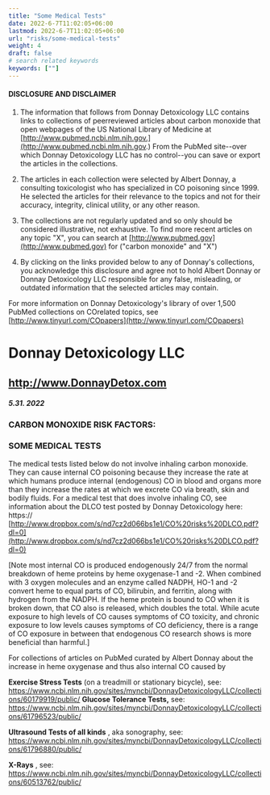 ```yaml
---
title: "Some Medical Tests"
date: 2022-6-7T11:02:05+06:00
lastmod: 2022-6-7T11:02:05+06:00
url: "risks/some-medical-tests"
weight: 4
draft: false
# search related keywords
keywords: [""]
---
```


#### DISCLOSURE AND DISCLAIMER 

1) The information that follows from Donnay Detoxicology LLC contains links to collections of peerreviewed articles about carbon monoxide that open webpages of the US National Library of Medicine at [http://www.pubmed.ncbi.nlm.nih.gov.](http://www.pubmed.ncbi.nlm.nih.gov.) From the PubMed site--over which Donnay Detoxicology LLC has no control--you can save or export the articles in the collections. 

2) The articles in each collection were selected by Albert Donnay, a consulting toxicologist who has specialized in CO poisoning since 1999. He selected the articles for their relevance to the topics and not for their accuracy, integrity, clinical utility, or any other reason. 

3) The collections are not regularly updated and so only should be considered illustrative, not exhaustive. To find more recent articles on any topic "X", you can search at [http://www.pubmed.gov](http://www.pubmed.gov) for ("carbon monoxide" and "X") 

4) By clicking on the links provided below to any of Donnay's collections, you acknowledge this disclosure and agree not to hold Albert Donnay or Donnay Detoxicology LLC responsible for any false, misleading, or outdated information that the selected articles may contain. 

For more information on Donnay Detoxicology's library of over 1,500 PubMed collections on COrelated topics, see [http://www.tinyurl.com/COpapers](http://www.tinyurl.com/COpapers) 


# Donnay Detoxicology LLC 

## http://www.DonnayDetox.com 

##### 5.31. 2022 

### CARBON MONOXIDE RISK FACTORS: 

### SOME MEDICAL TESTS 

The medical tests listed below do not involve inhaling carbon monoxide. They can cause internal CO poisoning because they increase the rate at which humans produce internal (endogenous) CO in blood and organs more than they increase the rates at which we excrete CO via breath, skin and bodily fluids. For a medical test that does involve inhaling CO, see information about the DLCO test posted by Donnay Detoxicology here: https:// [http://www.dropbox.com/s/nd7cz2d066bs1e1/CO%20risks%20DLCO.pdf?dl=0](http://www.dropbox.com/s/nd7cz2d066bs1e1/CO%20risks%20DLCO.pdf?dl=0) 

[Note most internal CO is produced endogenously 24/7 from the normal breakdown of heme proteins by heme oxygenase-1 and -2. When combined with 3 oxygen molecules and an enzyme called NADPH, HO-1 and -2 convert heme to equal parts of CO, bilirubin, and ferritin, along with hydrogen from the NADPH. If the heme protein is bound to CO when it is broken down, that CO also is released, which doubles the total. While acute exposure to high levels of CO causes symptoms of CO toxicity, and chronic exposure to low levels causes symptoms of CO deficiency, there is a range of CO exposure in between that endogenous CO research shows is more beneficial than harmful.] 

For collections of articles on PubMed curated by Albert Donnay about the increase in heme oxygenase and thus also internal CO caused by 

**Exercise Stress Tests** (on a treadmill or stationary bicycle), see: https://www.ncbi.nlm.nih.gov/sites/myncbi/DonnayDetoxicologyLLC/collections/60179919/public/ **Glucose Tolerance Tests,** see: https://www.ncbi.nlm.nih.gov/sites/myncbi/DonnayDetoxicologyLLC/collections/61796523/public/ 

**Ultrasound Tests of all kinds** , aka sonography, see: https://www.ncbi.nlm.nih.gov/sites/myncbi/DonnayDetoxicologyLLC/collections/61796880/public/ 

**X-Rays** , see: https://www.ncbi.nlm.nih.gov/sites/myncbi/DonnayDetoxicologyLLC/collections/60513762/public/ 



